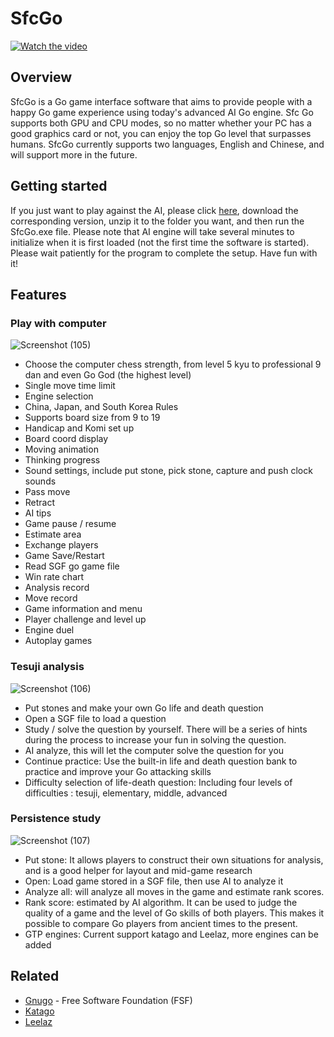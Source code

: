 # SfcGo

[![Watch the video](https://img.youtube.com/vi/Msf40qRxonU/0.jpg)](https://www.youtube.com/watch?v=Msf40qRxonU)

## Overview

SfcGo is a Go game interface software that aims to provide people with a happy Go game experience using today's advanced AI Go engine.
Sfc Go supports both GPU and CPU modes, so no matter whether your PC has a good graphics card or not, you can enjoy the top Go level that surpasses humans.
SfcGo currently supports two languages, English and Chinese, and will support more in the future.

## Getting started
If you just want to play against the AI, please click [here](https://github.com/MikeHuang268/SfcGo/releases), download the corresponding version, unzip it to the folder you want, and then run the SfcGo.exe file.
Please note that AI engine will take several minutes to initialize when it is first loaded (not the first time the software is started). 
Please wait patiently for the program to complete the setup. Have fun with it!

## Features

### Play with computer
![Screenshot (105)](https://github.com/user-attachments/assets/e5b3dee3-8b61-47aa-ad10-41a16355f89e)
- Choose the computer chess strength, from level 5 kyu to professional 9 ​​dan and even Go God (the highest level)
- Single move time limit
- Engine selection
- China, Japan, and South Korea Rules
- Supports board size from 9 to 19
- Handicap and Komi set up
- Board coord display
- Moving animation
- Thinking progress
- Sound settings, include put stone, pick stone, capture and push clock sounds
- Pass move
- Retract
- AI tips
- Game pause / resume
- Estimate area
- Exchange players
- Game Save/Restart
- Read SGF go game file
- Win rate chart
- Analysis record
- Move record
- Game information and menu
- Player challenge and level up
- Engine duel
- Autoplay games
### Tesuji analysis
![Screenshot (106)](https://github.com/user-attachments/assets/dd1c07f5-4c13-483e-aec9-e4ac64362748)
- Put stones and make your own Go life and death question
- Open a SGF file to load a question
- Study / solve the question by yourself. There will be a series of hints during the process to increase your fun in solving the question.
- AI analyze, this will let the computer solve the question for you
- Continue practice: Use the built-in life and death question bank to practice and improve your Go attacking skills
- Difficulty selection of life-death question: Including four levels of difficulties : tesuji, elementary, middle, advanced
### Persistence study
![Screenshot (107)](https://github.com/user-attachments/assets/0772c5d4-279c-4385-ae47-76fb1de42ce1)
- Put stone: It allows players to construct their own situations for analysis, and is a good helper for layout and mid-game research
- Open: Load game stored in a SGF file, then use AI to analyze it
- Analyze all: will analyze all moves in the game and estimate rank scores.
- Rank score: estimated by AI algorithm. It can be used to judge the quality of a game and the level of Go skills of both players. This makes it possible to compare Go players from ancient times to the present.
- GTP engines: Current support katago and Leelaz, more engines can be added

## Related

- [Gnugo](https://www.gnu.org/software/gnugo/) - Free Software Foundation (FSF)
- [Katago](https://github.com/lightvector/KataGo)
- [Leelaz](https://github.com/leela-zero/leela-zero)
